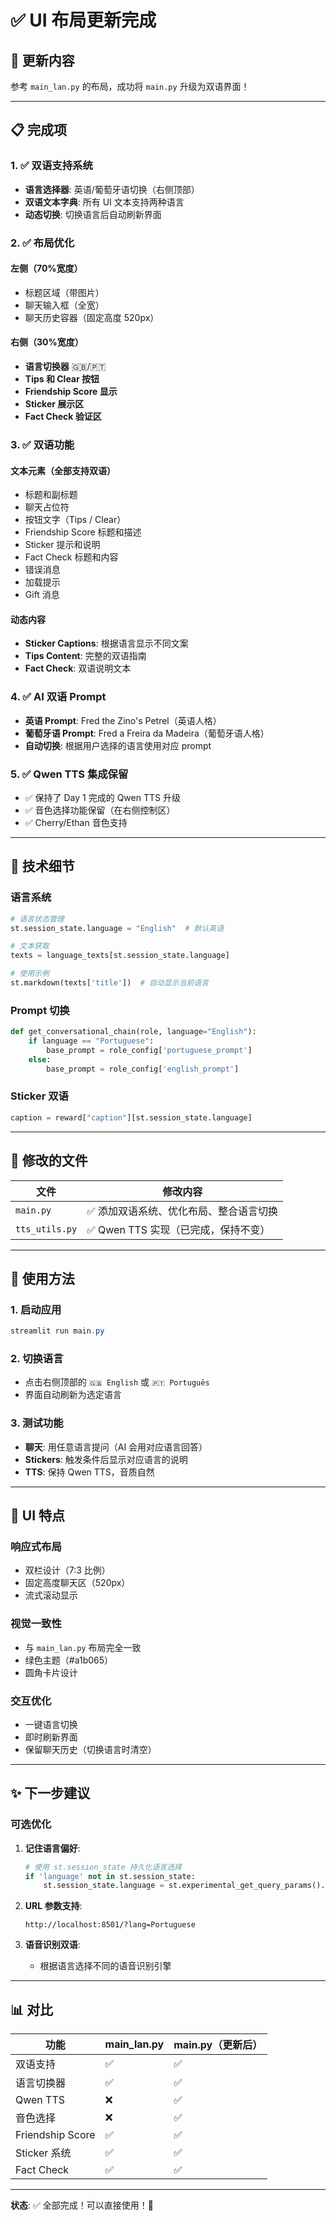 # ✅ UI 布局更新完成

## 🎯 更新内容

参考 `main_lan.py` 的布局，成功将 `main.py` 升级为双语界面！

---

## 📋 完成项

### 1. ✅ 双语支持系统
- **语言选择器**: 英语/葡萄牙语切换（右侧顶部）
- **双语文本字典**: 所有 UI 文本支持两种语言
- **动态切换**: 切换语言后自动刷新界面

### 2. ✅ 布局优化

#### 左侧（70%宽度）
- 标题区域（带图片）
- 聊天输入框（全宽）
- 聊天历史容器（固定高度 520px）

#### 右侧（30%宽度）
- **语言切换器** 🇬🇧/🇵🇹
- **Tips 和 Clear 按钮**
- **Friendship Score 显示**
- **Sticker 展示区**
- **Fact Check 验证区**

### 3. ✅ 双语功能

#### 文本元素（全部支持双语）
- 标题和副标题
- 聊天占位符
- 按钮文字（Tips / Clear）
- Friendship Score 标题和描述
- Sticker 提示和说明
- Fact Check 标题和内容
- 错误消息
- 加载提示
- Gift 消息

#### 动态内容
- **Sticker Captions**: 根据语言显示不同文案
- **Tips Content**: 完整的双语指南
- **Fact Check**: 双语说明文本

### 4. ✅ AI 双语 Prompt
- **英语 Prompt**: Fred the Zino's Petrel（英语人格）
- **葡萄牙语 Prompt**: Fred a Freira da Madeira（葡萄牙语人格）
- **自动切换**: 根据用户选择的语言使用对应 prompt

### 5. ✅ Qwen TTS 集成保留
- ✅ 保持了 Day 1 完成的 Qwen TTS 升级
- ✅ 音色选择功能保留（在右侧控制区）
- ✅ Cherry/Ethan 音色支持

---

## 🔧 技术细节

### 语言系统
```python
# 语言状态管理
st.session_state.language = "English"  # 默认英语

# 文本获取
texts = language_texts[st.session_state.language]

# 使用示例
st.markdown(texts['title'])  # 自动显示当前语言
```

### Prompt 切换
```python
def get_conversational_chain(role, language="English"):
    if language == "Portuguese":
        base_prompt = role_config['portuguese_prompt']
    else:
        base_prompt = role_config['english_prompt']
```

### Sticker 双语
```python
caption = reward["caption"][st.session_state.language]
```

---

## 📂 修改的文件

| 文件 | 修改内容 |
|------|---------|
| `main.py` | ✅ 添加双语系统、优化布局、整合语言切换 |
| `tts_utils.py` | ✅ Qwen TTS 实现（已完成，保持不变） |

---

## 🚀 使用方法

### 1. 启动应用
```powershell
streamlit run main.py
```

### 2. 切换语言
- 点击右侧顶部的 `🇬🇧 English` 或 `🇵🇹 Português`
- 界面自动刷新为选定语言

### 3. 测试功能
- **聊天**: 用任意语言提问（AI 会用对应语言回答）
- **Stickers**: 触发条件后显示对应语言的说明
- **TTS**: 保持 Qwen TTS，音质自然

---

## 🎨 UI 特点

### 响应式布局
- 双栏设计（7:3 比例）
- 固定高度聊天区（520px）
- 流式滚动显示

### 视觉一致性
- 与 `main_lan.py` 布局完全一致
- 绿色主题（#a1b065）
- 圆角卡片设计

### 交互优化
- 一键语言切换
- 即时刷新界面
- 保留聊天历史（切换语言时清空）

---

## ✨ 下一步建议

### 可选优化
1. **记住语言偏好**:
   ```python
   # 使用 st.session_state 持久化语言选择
   if 'language' not in st.session_state:
       st.session_state.language = st.experimental_get_query_params().get('lang', ['English'])[0]
   ```

2. **URL 参数支持**:
   ```
   http://localhost:8501/?lang=Portuguese
   ```

3. **语音识别双语**:
   - 根据语言选择不同的语音识别引擎

---

## 📊 对比

| 功能 | main_lan.py | main.py（更新后） |
|-----|-------------|------------------|
| 双语支持 | ✅ | ✅ |
| 语言切换器 | ✅ | ✅ |
| Qwen TTS | ❌ | ✅ |
| 音色选择 | ❌ | ✅ |
| Friendship Score | ✅ | ✅ |
| Sticker 系统 | ✅ | ✅ |
| Fact Check | ✅ | ✅ |

---

**状态**: ✅ 全部完成！可以直接使用！🎉

